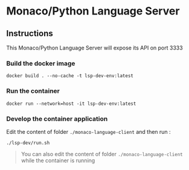 # Monaco/Python Language Server

## Instructions

This Monaco/Python Language Server  will expose its API on port 3333

### Build the docker image

```
docker build . --no-cache -t lsp-dev-env:latest
```

### Run the container

```
docker run --network=host -it lsp-dev-env:latest
```

### Develop the container application

Edit the content of folder `./monaco-language-client` and then run :

```
./lsp-dev/run.sh
```

> You can also edit the content of folder `./monaco-language-client` while the container is running
